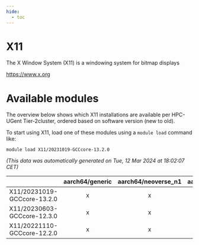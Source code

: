 ```yaml
---
hide:
  - toc
---
```


X11
===


The X Window System (X11) is a windowing system for bitmap displays

https://www.x.org
# Available modules


The overview below shows which X11 installations are available per HPC-UGent Tier-2cluster, ordered based on software version (new to old).

To start using X11, load one of these modules using a `module load` command like:

```shell
module load X11/20231019-GCCcore-13.2.0
```

*(This data was automatically generated on Tue, 12 Mar 2024 at 18:02:07 CET)*  

| |aarch64/generic|aarch64/neoverse_n1|aarch64/neoverse_v1|x86_64/generic|x86_64/amd/zen2|x86_64/amd/zen3|x86_64/intel/haswell|x86_64/intel/skylake_avx512|
| :---: | :---: | :---: | :---: | :---: | :---: | :---: | :---: | :---: |
|X11/20231019-GCCcore-13.2.0|x|x|x|x|x|x|x|x|
|X11/20230603-GCCcore-12.3.0|x|x|x|x|x|x|x|x|
|X11/20221110-GCCcore-12.2.0|x|x|x|x|x|x|x|x|
